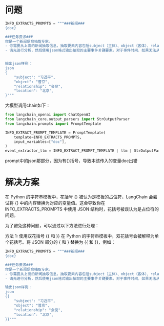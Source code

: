 # 问题

```python
INFO_EXTRACTS_PROMPTS = """###新闻###
{doc}

###任务要求###
你是一个新闻信息抽取专家。
- 你需要从上面的新闻抽取信息，抽取要素内容包括subject（主体）、object（客体）、relationship、location。
- 请先进行分析，然后使用json格式输出抽取的主要事件关键要素。对于事件时间，如果无法从文中推断，则填写未知。


输出json样例：
json
{
    "subject": "习近平",
    "object": "普京",
    "relationship": "会见",
    "location": "北京",
}"""
```

大模型调用chain如下：

```python
from langchain_openai import ChatOpenAI
from langchain_core.output_parsers import StrOutputParser
from langchain.prompts import PromptTemplate

INFO_EXTRACT_PROMPT_TEMPLATE = PromptTemplate(
    template=INFO_EXTRACTS_PROMPTS,
    input_variables=["doc"],
)
event_extractor_llm = INFO_EXTRACT_PROMPT_TEMPLATE | llm | StrOutputParser()
```

prompt中的json那部分，因为有{}括号，导致本该传入的变量doc出错

# 解决方案

在 Python 的字符串模板中，花括号 {} 被认为是模板的占位符，LangChain 会尝试将 {} 中的内容替换为对应的变量值。这会导致你在 INFO_EXTRACTS_PROMPTS 中使用 JSON 结构时，花括号被误认为是占位符的问题。

为了避免这种问题，可以通过以下方法进行处理：

方法 1: 使用双花括号 {{ 和 }}
在 Python 的字符串模板中，双花括号会被解释为单个花括号。将 JSON 部分的 { 和 } 替换为 {{ 和 }}，例如：

```python
INFO_EXTRACTS_PROMPTS = """###新闻###
{doc}

###任务要求###
你是一个新闻信息抽取专家。
- 你需要从上面的新闻抽取信息，抽取要素内容包括subject（主体）、object（客体）、relationship、location。
- 请先进行分析，然后使用json格式输出抽取的主要事件关键要素。对于事件时间，如果无法从文中推断，则填写未知。

输出json样例：
json
{{
    "subject": "习近平",
    "object": "普京",
    "relationship": "会见",
    "location": "北京",
}}"""
```
